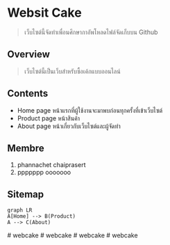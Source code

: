 # Websit Cake
> เว็บไซต์นี้จัดทำเพื่อนศึกษากาอัพโหลดไฟล์จัดเก็บบน Github
## Overview
> เว็บไซต์นี้เป็นเว็บสำหรับซื้อเค้กแบบออนไลน์

## Contents
- Home page
หน้าแรกที่ผู้ใช้งานจะมาพบก่อนทุกครั้งที่เข้าเว็บไซต์
- Product page
หน้าสินค้า
- About page
หน้าเกี่ยวกับเว็บไซต์และผู้จัดทำ

## Membre
1. phannachet chaiprasert
2. ppppppp ooooooo

## Sitemap
```mermaid
graph LR
A[Home] --> B(Product)
A --> C(About)
```
#   w e b c a k e 
 
 #   w e b c a k e 
 
 #   w e b c a k e 
 
 #   w e b c a k e 
 
 
